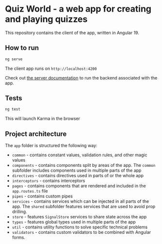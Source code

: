# Quiz World - a web app for creating and playing quizzes
This repository contains the client of the app, written in Angular 19.

## How to run
```bash
ng serve
```
The client app runs on ``http://localhost:4200``

Check out [the server documentation](https://github.com/RyotaMitaraiWeb/QuizWorld) to run the backend associated with the app.

## Tests
```bash
ng test
```
This will launch Karma in the browser

## Project architecture
The ``app`` folder is structured the following way:

- ``common`` - contains constant values, validation rules, and other magic values
- ``components`` - contains components split by areas of the app. The ``common`` subfolder includes components used in multiple parts of the app
- ``directives`` - contains directives used in parts of or the whole app
- ``interceptors`` - contains interceptors
- ``pages`` - contains components that are rendered and included in the ``app.routes.ts`` file
- ``pipes`` - contains custom pipes
- ``services`` - contains services which can be injected in all parts of the app. The ``shared`` subfolder features services that are used to avoid prop drilling.
- ``store`` - features ``SignalStore`` services to share state across the app
- ``types`` - features global types used in multiple parts of the app
- ``util`` - contains utility functions to solve specific technical problems
- ``validators`` - contains custom validators to be combined with Angular forms.
